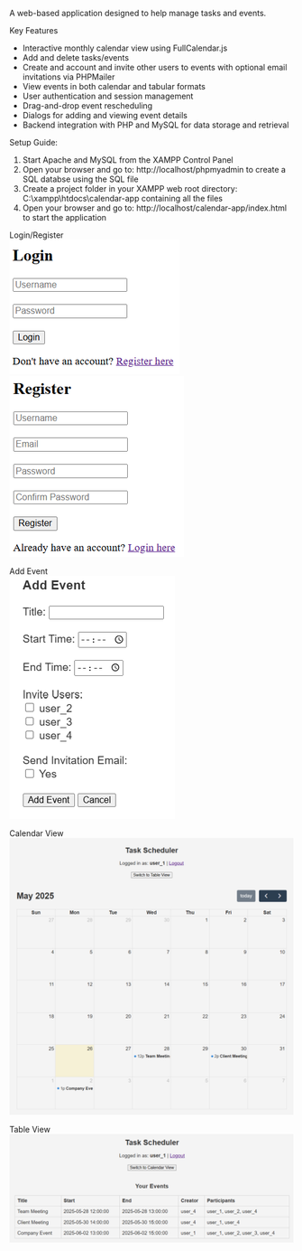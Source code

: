 A web-based application designed to help manage tasks and events.

Key Features
- Interactive monthly calendar view using FullCalendar.js
- Add and delete tasks/events 
- Create and account and invite other users to events with optional email invitations via PHPMailer
- View events in both calendar and tabular formats
- User authentication and session management
- Drag-and-drop event rescheduling
- Dialogs for adding and viewing event details
- Backend integration with PHP and MySQL for data storage and retrieval

Setup Guide:
1. Start Apache and MySQL from the XAMPP Control Panel
2. Open your browser and go to: http://localhost/phpmyadmin to create a SQL databse using the SQL file
3. Create a project folder in your XAMPP web root directory: C:\xampp\htdocs\calendar-app containing all the files
4. Open your browser and go to: http://localhost/calendar-app/index.html to start the application

Login/Register  
![Task-Scheduler](images/Login.png)
![Task-Scheduler](images/Register.png)

Add Event  
![Task-Scheduler](images/AddEvent.png)

Calendar View  
![Task-Scheduler](images/CalendarView.png)

Table View  
![Task-Scheduler](images/TableView.png)
